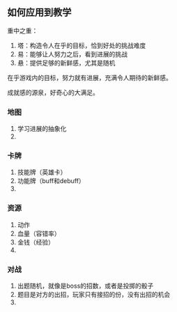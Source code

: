 ## 如何应用到教学

重中之重：

1. 塔：构造令人在乎的目标，恰到好处的挑战难度
1. 易：能够让人努力之后，看到进展的挑战
1. 悬：提供足够的新鲜感，尤其是随机

在乎游戏内的目标，努力就有进展，充满令人期待的新鲜感。

成就感的源泉，好奇心的大满足。

### 地图

1. 学习进展的抽象化
1. 

### 卡牌

1. 技能牌（英雄卡）
1. 功能牌（buff和debuff）
1. 

### 资源

1. 动作
1. 血量（容错率）
1. 金钱（经验）
1. 

### 对战

1. 出题随机，就像是boss的招数，或者是投掷的骰子
1. 题目是对方的出招，玩家只有接招的份，没有出招的机会
1. 